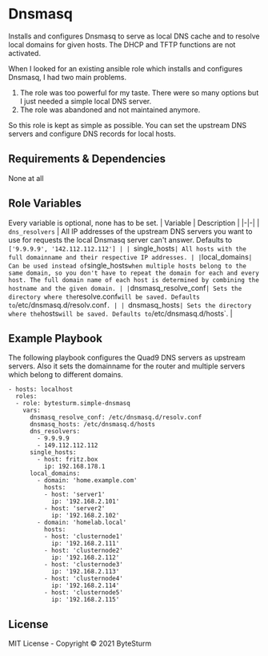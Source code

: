Dnsmasq
=========

Installs and configures Dnsmasq to serve as local DNS cache and to resolve local domains for given hosts. The DHCP and TFTP functions are not activated.

When I looked for an existing ansible role which installs and configures Dnsmasq, I had two main problems.
1. The role was too powerful for my taste. There were so many options but I just needed a simple local DNS server.
2. The role was abandoned and not maintained anymore.

So this role is kept as simple as possible. You can set the upstream DNS servers and configure DNS records for local hosts.

Requirements & Dependencies
---------------------------

None at all

Role Variables
--------------

Every variable is optional, none has to be set.
| Variable | Description |
|-|-|
| `dns_resolvers` | All IP addresses of the upstream DNS servers you want to use for requests the local Dnsmasq server can't answer. Defaults to `['9.9.9.9', '142.112.112.112'] |
| `single_hosts` | All hosts with the full domainname and their respective IP addresses. |
| `local_domains` | Can be used instead of `single_hosts` when multiple hosts belong to the same domain, so you don't have to repeat the domain for each and every host. The full domain name of each host is determined by combining the hostname and the given domain. |
| `dnsmasq_resolve_conf` | Sets the directory where the `resolve.conf` will be saved. Defaults to `/etc/dnsmasq.d/resolv.conf`. |
| `dnsmasq_hosts` | Sets the directory where the `hosts` will be saved. Defaults to `/etc/dnsmasq.d/hosts`. |

Example Playbook
----------------

The following playbook configures the Quad9 DNS servers as upstream servers. Also it sets the domainname for the router and multiple servers which belong to different domains.

    - hosts: localhost
      roles:
      - role: bytesturm.simple-dnsmasq
        vars:
          dnsmasq_resolve_conf: /etc/dnsmasq.d/resolv.conf
          dnsmasq_hosts: /etc/dnsmasq.d/hosts
          dns_resolvers:
            - 9.9.9.9
            - 149.112.112.112
          single_hosts:
            - host: fritz.box
              ip: 192.168.178.1
          local_domains:
            - domain: 'home.example.com'
              hosts:
              - host: 'server1'
                ip: '192.168.2.101'
              - host: 'server2'
                ip: '192.168.2.102'
            - domain: 'homelab.local'
              hosts:
              - host: 'clusternode1'
                ip: '192.168.2.111'
              - host: 'clusternode2'
                ip: '192.168.2.112'
              - host: 'clusternode3'
                ip: '192.168.2.113'
              - host: 'clusternode4'
                ip: '192.168.2.114'
              - host: 'clusternode5'
                ip: '192.168.2.115'

License
-------

MIT License - Copyright &copy; 2021 ByteSturm
